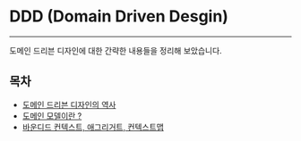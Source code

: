 # DDD (Domain Driven Desgin)

---

도메인 드리븐 디자인에 대한 간략한 내용들을 정리해 보았습니다.
## 목차

- [도메인 드리븐 디자인의 역사](./ddd-history.md)
- [도메인 모델이란 ?](./domain-model.md)
- [바운디드 컨텍스트, 애그리거트, 컨텍스트맵](./bc-agr-ctxmap.md)